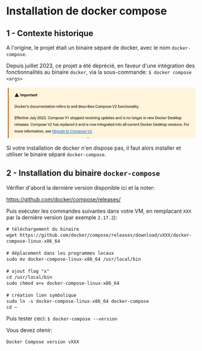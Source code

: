 # Installation de docker compose

## 1 - Contexte historique

A l'origine, le projet était un binaire séparé de docker, avec le nom `docker-compose`.

Depuis juillet 2023, ce projet a été déprécié, en faveur d'une intégration
des fonctionnalités au binaire `docker`, via la sous-commande:
`$ docker compose <args>`

![](./docker-compose_warning.jpg "warning")

Si votre installation de docker n'en dispose pas, il faut alors installer et utiliser le binaire séparé `docker-compose`.

## 2 - Installation du binaire `docker-compose`  

Vérifier d'abord la dernière version disponible ici et la noter:

https://github.com/docker/compose/releases/

Puis exécuter les commandes suivantes dans votre VM, en remplacant `XXX` par la dernière version
(par exemple `2.17.2`):
```
# téléchargement du binaire
wget https://github.com/docker/compose/releases/download/vXXX/docker-compose-linux-x86_64

# déplacement dans les programmes locaux
sudo mv docker-compose-linux-x86_64 /usr/local/bin

# ajout flag "x"
cd /usr/local/bin
sudo chmod a+x docker-compose-linux-x86_64

# création lien symbolique
sudo ln -s docker-compose-linux-x86_64 docker-compose
cd ~
```

Puis tester ceci:
`$ docker-compose --version`

Vous devez otenir:
```
Docker Compose version vXXX
```
